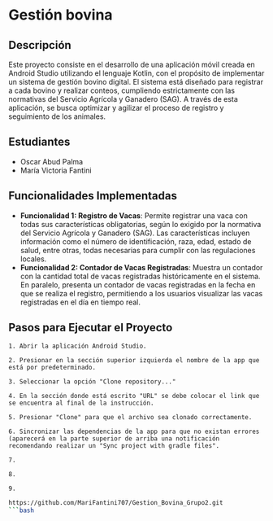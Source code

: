 # Gestión bovina

## Descripción
Este proyecto consiste en el desarrollo de una aplicación móvil creada en Android Studio utilizando el lenguaje Kotlin, con el propósito de implementar un sistema de gestión bovino digital. El sistema está diseñado para registrar a cada bovino y realizar conteos, cumpliendo estrictamente con las normativas del Servicio Agrícola y Ganadero (SAG). 
A través de esta aplicación, se busca optimizar y agilizar el proceso de registro y seguimiento de los animales.

## Estudiantes
- Oscar Abud Palma
- María Victoria Fantini

## Funcionalidades Implementadas
- **Funcionalidad 1: Registro de Vacas**: Permite registrar una vaca con todas sus características obligatorias, según lo exigido por la normativa del Servicio Agrícola y Ganadero (SAG). Las características incluyen información como el número de identificación, raza, edad, estado de salud, entre otras, todas necesarias para cumplir con las regulaciones locales. 
- **Funcionalidad 2: Contador de Vacas Registradas**: Muestra un contador con la cantidad total de vacas registradas históricamente en el sistema. En paralelo, presenta un contador de vacas registradas en la fecha en que se realiza el registro, permitiendo a los usuarios visualizar las vacas registradas en el día en tiempo real.


## Pasos para Ejecutar el Proyecto
  
    1. Abrir la aplicación Android Studio.
   
    2. Presionar en la sección superior izquierda el nombre de la app que está por predeterminado.
   
    3. Seleccionar la opción "Clone repository..."
   
    4. En la sección donde está escrito "URL" se debe colocar el link que se encuentra al final de la instrucción.

    5. Presionar "Clone" para que el archivo sea clonado correctamente.
    
    6. Sincronizar las dependencias de la app para que no existan errores (aparecerá en la parte superior de arriba una notificación recomendando realizar un "Sync project with gradle files".

    7. 

    8.

    9.
   
   ```bash
   https://github.com/MariFantini707/Gestion_Bovina_Grupo2.git
   ```bash
  
